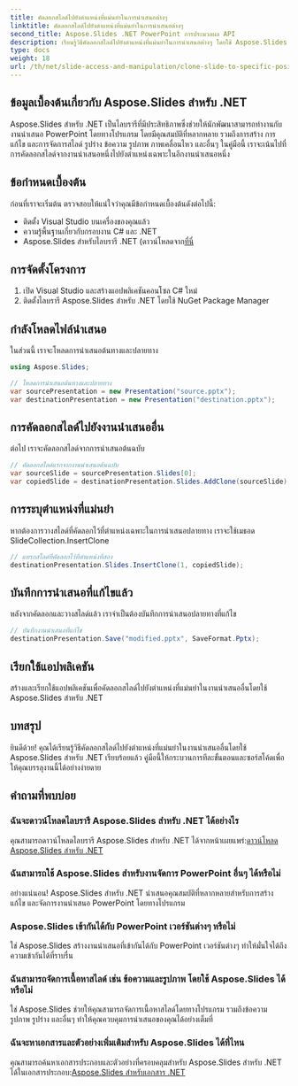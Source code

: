 ```yaml
---
title: คัดลอกสไลด์ไปยังตำแหน่งที่แม่นยำในการนำเสนอต่างๆ
linktitle: คัดลอกสไลด์ไปยังตำแหน่งที่แม่นยำในการนำเสนอต่างๆ
second_title: Aspose.Slides .NET PowerPoint การประมวลผล API
description: เรียนรู้วิธีคัดลอกสไลด์ไปยังตำแหน่งที่แม่นยำในการนำเสนอต่างๆ โดยใช้ Aspose.Slides สำหรับ .NET คำแนะนำทีละขั้นตอนนี้ให้ซอร์สโค้ดและคำแนะนำสำหรับการจัดการ PowerPoint ได้อย่างราบรื่น
type: docs
weight: 18
url: /th/net/slide-access-and-manipulation/clone-slide-to-specific-position-in-another-presentation/
---
```


## ข้อมูลเบื้องต้นเกี่ยวกับ Aspose.Slides สำหรับ .NET

Aspose.Slides สำหรับ .NET เป็นไลบรารีที่มีประสิทธิภาพซึ่งช่วยให้นักพัฒนาสามารถทำงานกับงานนำเสนอ PowerPoint โดยทางโปรแกรม โดยมีคุณสมบัติที่หลากหลาย รวมถึงการสร้าง การแก้ไข และการจัดการสไลด์ รูปร่าง ข้อความ รูปภาพ ภาพเคลื่อนไหว และอื่นๆ ในคู่มือนี้ เราจะเน้นไปที่การคัดลอกสไลด์จากงานนำเสนอหนึ่งไปยังตำแหน่งเฉพาะในอีกงานนำเสนอหนึ่ง

## ข้อกำหนดเบื้องต้น

ก่อนที่เราจะเริ่มต้น ตรวจสอบให้แน่ใจว่าคุณมีข้อกำหนดเบื้องต้นดังต่อไปนี้:

- ติดตั้ง Visual Studio บนเครื่องของคุณแล้ว
- ความรู้พื้นฐานเกี่ยวกับกรอบงาน C# และ .NET
-  Aspose.Slides สำหรับไลบรารี .NET (ดาวน์โหลดจาก[ที่นี่](https://releases.aspose.com/slides/net/)

## การจัดตั้งโครงการ

1. เปิด Visual Studio และสร้างแอปพลิเคชันคอนโซล C# ใหม่
2. ติดตั้งไลบรารี Aspose.Slides สำหรับ .NET โดยใช้ NuGet Package Manager

## กำลังโหลดไฟล์นำเสนอ

ในส่วนนี้ เราจะโหลดการนำเสนอต้นทางและปลายทาง

```csharp
using Aspose.Slides;

// โหลดการนำเสนอต้นทางและปลายทาง
var sourcePresentation = new Presentation("source.pptx");
var destinationPresentation = new Presentation("destination.pptx");
```

## การคัดลอกสไลด์ไปยังงานนำเสนออื่น

ต่อไป เราจะคัดลอกสไลด์จากการนำเสนอต้นฉบับ

```csharp
// คัดลอกสไลด์แรกจากงานนำเสนอต้นฉบับ
var sourceSlide = sourcePresentation.Slides[0];
var copiedSlide = destinationPresentation.Slides.AddClone(sourceSlide);
```

## การระบุตำแหน่งที่แม่นยำ

หากต้องการวางสไลด์ที่คัดลอกไว้ที่ตำแหน่งเฉพาะในการนำเสนอปลายทาง เราจะใช้เมธอด SlideCollection.InsertClone

```csharp
// แทรกสไลด์ที่คัดลอกไว้ที่ตำแหน่งที่สอง
destinationPresentation.Slides.InsertClone(1, copiedSlide);
```

## บันทึกการนำเสนอที่แก้ไขแล้ว

หลังจากคัดลอกและวางสไลด์แล้ว เราจำเป็นต้องบันทึกการนำเสนอปลายทางที่แก้ไข

```csharp
// บันทึกงานนำเสนอที่แก้ไข
destinationPresentation.Save("modified.pptx", SaveFormat.Pptx);
```

## เรียกใช้แอปพลิเคชัน

สร้างและเรียกใช้แอปพลิเคชันเพื่อคัดลอกสไลด์ไปยังตำแหน่งที่แม่นยำในงานนำเสนออื่นโดยใช้ Aspose.Slides สำหรับ .NET

## บทสรุป

ยินดีด้วย! คุณได้เรียนรู้วิธีคัดลอกสไลด์ไปยังตำแหน่งที่แม่นยำในงานนำเสนออื่นโดยใช้ Aspose.Slides สำหรับ .NET เรียบร้อยแล้ว คู่มือนี้ให้กระบวนการทีละขั้นตอนและซอร์สโค้ดเพื่อให้คุณบรรลุงานนี้ได้อย่างง่ายดาย

## คำถามที่พบบ่อย

### ฉันจะดาวน์โหลดไลบรารี Aspose.Slides สำหรับ .NET ได้อย่างไร

 คุณสามารถดาวน์โหลดไลบรารี Aspose.Slides สำหรับ .NET ได้จากหน้าเผยแพร่:[ดาวน์โหลด Aspose.Slides สำหรับ .NET](https://releases.aspose.com/slides/net/)

### ฉันสามารถใช้ Aspose.Slides สำหรับงานจัดการ PowerPoint อื่นๆ ได้หรือไม่

อย่างแน่นอน! Aspose.Slides สำหรับ .NET นำเสนอคุณสมบัติที่หลากหลายสำหรับการสร้าง แก้ไข และจัดการงานนำเสนอ PowerPoint โดยทางโปรแกรม

### Aspose.Slides เข้ากันได้กับ PowerPoint เวอร์ชันต่างๆ หรือไม่

ใช่ Aspose.Slides สร้างงานนำเสนอที่เข้ากันได้กับ PowerPoint เวอร์ชันต่างๆ ทำให้มั่นใจได้ถึงความเข้ากันได้ที่ราบรื่น

### ฉันสามารถจัดการเนื้อหาสไลด์ เช่น ข้อความและรูปภาพ โดยใช้ Aspose.Slides ได้หรือไม่

ใช่ Aspose.Slides ช่วยให้คุณสามารถจัดการเนื้อหาสไลด์โดยทางโปรแกรม รวมถึงข้อความ รูปภาพ รูปร่าง และอื่นๆ ทำให้คุณควบคุมการนำเสนอของคุณได้อย่างเต็มที่

### ฉันจะหาเอกสารและตัวอย่างเพิ่มเติมสำหรับ Aspose.Slides ได้ที่ไหน

 คุณสามารถค้นหาเอกสารประกอบและตัวอย่างที่ครอบคลุมสำหรับ Aspose.Slides สำหรับ .NET ได้ในเอกสารประกอบ:[Aspose.Slides สำหรับเอกสาร .NET](https://reference.aspose.com/slides/net/)